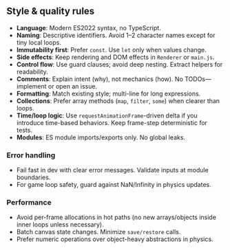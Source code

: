 ## Style & quality rules

- **Language**: Modern ES2022 syntax, no TypeScript.
- **Naming**: Descriptive identifiers. Avoid 1–2 character names except for tiny local loops.
- **Immutability first**: Prefer `const`. Use `let` only when values change.
- **Side effects**: Keep rendering and DOM effects in `Renderer` or `main.js`.
- **Control flow**: Use guard clauses; avoid deep nesting. Extract helpers for readability.
- **Comments**: Explain intent (why), not mechanics (how). No TODOs—implement or open an issue.
- **Formatting**: Match existing style; multi-line for long expressions.
- **Collections**: Prefer array methods (`map`, `filter`, `some`) when clearer than loops.
- **Time/loop logic**: Use `requestAnimationFrame`-driven delta if you introduce time-based behaviors. Keep frame-step deterministic for tests.
- **Modules**: ES module imports/exports only. No global leaks.

### Error handling

- Fail fast in dev with clear error messages. Validate inputs at module boundaries.
- For game loop safety, guard against NaN/Infinity in physics updates.

### Performance

- Avoid per-frame allocations in hot paths (no new arrays/objects inside inner loops unless necessary).
- Batch canvas state changes. Minimize `save/restore` calls.
- Prefer numeric operations over object-heavy abstractions in physics.


